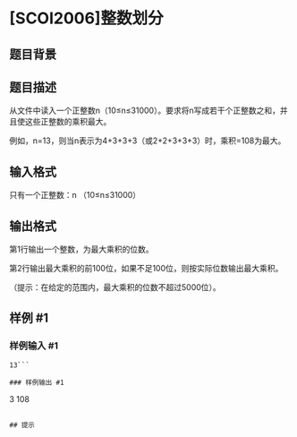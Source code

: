 # [SCOI2006]整数划分

## 题目背景



## 题目描述

从文件中读入一个正整数n（10≤n≤31000）。要求将n写成若干个正整数之和，并且使这些正整数的乘积最大。

例如，n=13，则当n表示为4+3+3+3（或2+2+3+3+3）时，乘积=108为最大。


## 输入格式

只有一个正整数：n （10≤n≤31000）


## 输出格式

第1行输出一个整数，为最大乘积的位数。

第2行输出最大乘积的前100位，如果不足100位，则按实际位数输出最大乘积。

（提示：在给定的范围内，最大乘积的位数不超过5000位）。


## 样例 #1

### 样例输入 #1
```
13```

### 样例输出 #1

```
3
108
```

## 提示


